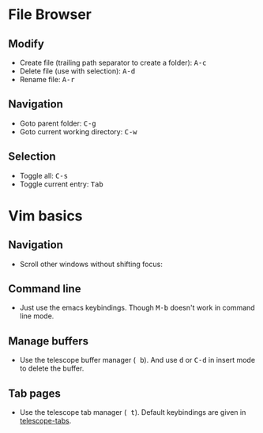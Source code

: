 # File Browser
## Modify
- Create file (trailing path separator to create a folder): <kbd>A-c</kbd>
- Delete file (use with selection): <kbd>A-d</kbd>
- Rename file: <kbd>A-r</kbd>
## Navigation
- Goto parent folder: <kbd>C-g</kbd>
- Goto current working directory: <kbd>C-w</kbd>
## Selection
- Toggle all: <kbd>C-s</kbd>
- Toggle current entry: <kbd>Tab</kbd>

# Vim basics
## Navigation
- Scroll other windows without shifting focus:
## Command line
- Just use the emacs keybindings. Though <kbd>M-b</kbd> doesn't work in command line mode.
## Manage buffers
- Use the telescope buffer manager (<kbd> b</kbd>). And use <kbd>d</kbd> or <kbd>C-d</kbd> in insert mode to delete the buffer.
## Tab pages
- Use the telescope tab manager (<kbd> t</kbd>). Default keybindings are given in [telescope-tabs](https://github.com/LukasPietzschmann/telescope-tabs).
